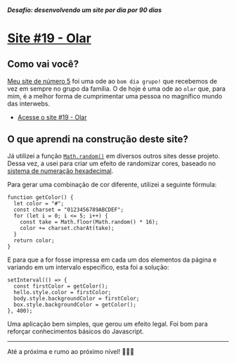 ##### Desafio: desenvolvendo um site por dia por 90 dias 

# [Site #19 - Olar](https://www.dorlyneto.com/90sites/19-olar)

## Como vai você?

[Meu site de número 5](https://www.dorlyneto.com/90sites/05-bomdiagrupo/) foi uma ode ao ```bom dia grupo!``` que recebemos de vez em sempre no grupo da família. O de hoje é uma ode ao ```olar``` que, para mim, é a melhor forma de cumprimentar uma pessoa no magnífico mundo das interwebs.

* [Acesse o site #19 - Olar](https://www.dorlyneto.com/90sites/19-olar)

## O que aprendi na construção deste site?

Já utilizei a função [```Math.random()```](https://developer.mozilla.org/pt-BR/docs/Web/JavaScript/Reference/Global_Objects/Math/random) em diversos outros sites desse projeto. Dessa vez, a usei para criar um efeito de randomizar cores, baseado no [sistema de numeração hexadecimal](https://pt.wikipedia.org/wiki/Sistema_de_numera%C3%A7%C3%A3o_hexadecimal). 

Para gerar uma combinação de cor diferente, utilizei a seguinte fórmula:

```
function getColor() {
  let color = "#";
  const charset = "0123456789ABCDEF";
  for (let i = 0; i <= 5; i++) {
    const take = Math.floor(Math.random() * 16);
    color += charset.charAt(take);
  }
  return color;
}
```

E para que a for fosse impressa em cada um dos elementos da página e variando em um intervalo específico, esta foi a solução:

```
setInterval(() => {
  const firstColor = getColor();
  hello.style.color = firstColor;
  body.style.backgroundColor = firstColor;
  box.style.backgroundColor = getColor();
}, 400);
```

Uma aplicação bem simples, que gerou um efeito legal. Foi bom para reforçar conhecimentos básicos do Javascript.

---

Até a próxima e rumo ao próximo nível! 🚀🚀🚀
